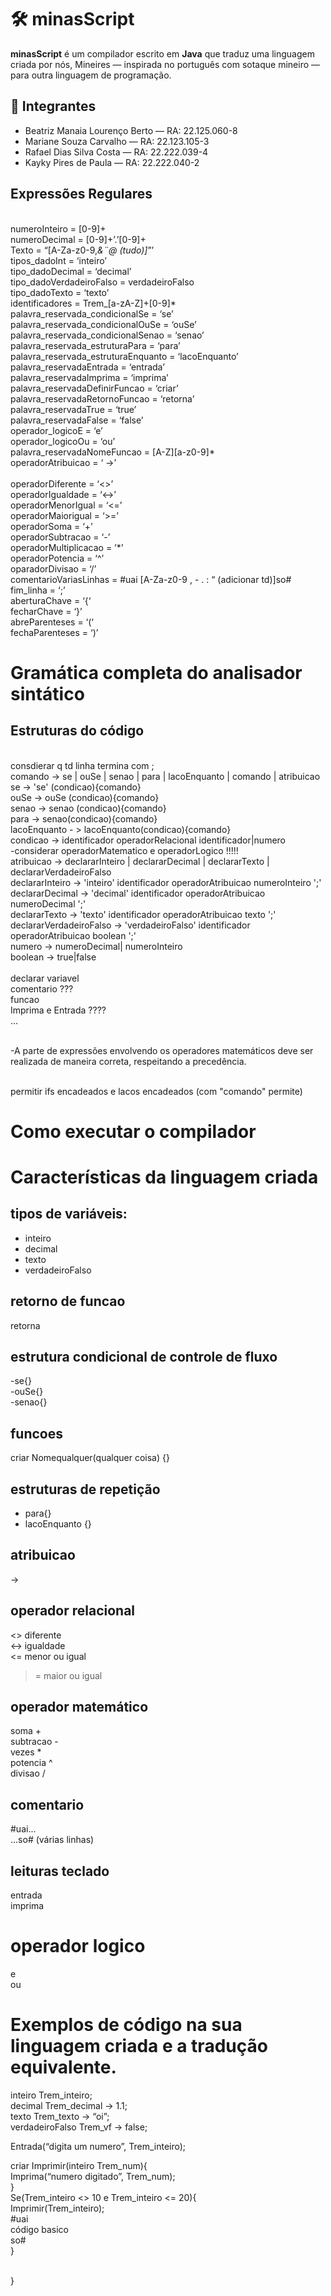 # 🛠️ minasScript

**minasScript** é um compilador escrito em **Java** que traduz uma linguagem criada por nós, Mineires — inspirada no português com sotaque mineiro — para outra linguagem de programação.

## 👥 Integrantes

- Beatriz Manaia Lourenço Berto — RA: 22.125.060-8  
- Mariane Souza Carvalho — RA: 22.123.105-3  
- Rafael Dias Silva Costa — RA: 22.222.039-4  
- Kayky Pires de Paula — RA: 22.222.040-2  

## Expressões Regulares
<br>numeroInteiro = [0-9]+
<br>numeroDecimal = [0-9]+’.’[0-9]+
<br>Texto = “[A-Za-z0-9,*&¨@ (tudo)]*”’
<br>tipos_dadoInt = ‘inteiro’
<br>tipo_dadoDecimal = ‘decimal’
<br>tipo_dadoVerdadeiroFalso = verdadeiroFalso
<br>tipo_dadoTexto = ‘texto’
<br>identificadores =  Trem_[a-zA-Z]+[0-9]*
<br>palavra_reservada_condicionalSe = ‘se’
<br>palavra_reservada_condicionalOuSe = ‘ouSe’
<br>palavra_reservada_condicionalSenao = ‘senao’
<br>palavra_reservada_estruturaPara = ‘para’
<br>palavra_reservada_estruturaEnquanto = ‘lacoEnquanto’
<br>palavra_reservadaEntrada = ‘entrada’
<br>palavra_reservadaImprima = ‘imprima’
<br>palavra_reservadaDefinirFuncao = ‘criar’
<br>palavra_reservadaRetornoFuncao = ‘retorna’
<br>palavra_reservadaTrue = ‘true’
<br>palavra_reservadaFalse = ‘false’
<br>operador_logicoE = ‘e’
<br>operador_logicoOu = ‘ou’
<br>palavra_reservadaNomeFuncao = [A-Z][a-z0-9]*
<br>operadorAtribuicao = ‘ ->’  
<br> operadorDiferente = ‘<>’
<br> operadorIgualdade = ‘<->’
<br>operadorMenorIgual = ‘<=’
<br>operadorMaiorigual = ‘>=’
<br>operadorSoma = ‘+’
<br>operadorSubtracao = ‘-’
<br>operadorMultiplicacao = ’*’
<br>operadorPotencia =  ‘^’
<br>oparadorDivisao = ‘/’
<br>comentarioVariasLinhas = #uai [A-Za-z0-9 , - . : “ (adicionar td)]so#
<br>fim_linha = ‘;’
<br>aberturaChave = ‘{‘
<br>fecharChave = ‘}’
<br>abreParenteses = ‘(‘
<br>fechaParenteses = ‘)’

# Gramática completa do analisador sintático 

## Estruturas do código
<br> consdierar q td linha termina com ;
<br>comando -> se | ouSe | senao | para | lacoEnquanto | comando | atribuicao 
<br>se -> 'se' (condicao){comando}
<br>ouSe -> ouSe (condicao){comando}
<br>senao -> senao (condicao){comando}
<br>para -> senao(condicao){comando}
<br>lacoEnquanto - > lacoEnquanto(condicao){comando}
<br> condicao -> identificador operadorRelacional identificador|numero 
<br> -considerar operadorMatematico e operadorLogico !!!!!
<br> atribuicao -> declararInteiro | declararDecimal | declararTexto | declararVerdadeiroFalso
<br> declararInteiro -> 'inteiro' identificador operadorAtribuicao numeroInteiro ';'
<br> declararDecimal ->  'decimal' identificador operadorAtribuicao numeroDecimal ';'
<br> declararTexto ->  'texto' identificador operadorAtribuicao texto ';'
<br> declararVerdadeiroFalso -> 'verdadeiroFalso' identificador operadorAtribuicao boolean ';'
<br> numero -> numeroDecimal| numeroInteiro 
<br> boolean -> true|false 
<br>
<br> declarar variavel 
<br> comentario ???
<br> funcao
<br> Imprima e Entrada ????
<br> ...

<br>-A parte de expressões envolvendo os operadores matemáticos deve ser realizada de maneira correta, respeitando a precedência.

<br> permitir ifs encadeados e lacos encadeados (com "comando" permite)

# Como executar o compilador

# Características da linguagem criada
 
## tipos de variáveis:<br>
- inteiro<br>
- decimal<br>
- texto<br>
- verdadeiroFalso<br>

## retorno de funcao<br>
retorna<br>

## estrutura condicional de controle de fluxo<br>
-se{}<br>
-ouSe{}<br>
-senao{}<br>

## funcoes<br>
criar Nomequalquer(qualquer coisa) {}<br>

## estruturas de repetição<br>
- para{}<br>
- lacoEnquanto {}<br>
 
## atribuicao<br>
  ->  <br>
## operador relacional<br>
  <>  diferente<br>
  <->  igualdade<br>
  <=  menor ou igual
  >=  maior ou igual

## operador matemático<br>
soma +<br>
subtracao -<br>
vezes *<br>
potencia ^<br>
divisao /<br>

## comentario<br>
#uai...<br>
...so# (várias linhas)<br>

## leituras teclado<br>
entrada <br>
imprima<br>

# operador logico <br>
e<br>
ou<br>
 
# Exemplos de código na sua linguagem criada e a tradução equivalente.

inteiro Trem_inteiro;<br>
decimal Trem_decimal -> 1.1;<br>
texto Trem_texto -> “oi”;<br>
verdadeiroFalso Trem_vf -> false;<br>

Entrada(“digita um numero”, Trem_inteiro);<br>


criar Imprimir(inteiro Trem_num){<br>
Imprima(“numero digitado”, Trem_num);<br>
}<br>
Se(Trem_inteiro <> 10 e Trem_inteiro <= 20){<br>
Imprimir(Trem_inteiro);<br>
#uai<br>
 código basico<br>
so#<br>
}<br>

<br>}<br>


